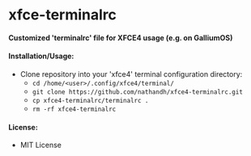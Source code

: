 # xfce-terminalrc

#### Customized 'terminalrc' file for XFCE4 usage (e.g. on GalliumOS)

#### Installation/Usage:
* Clone repository into your 'xfce4' terminal configuration directory:
	* ``cd /home/<user>/.config/xfce4/terminal/``
	* ``git clone https://github.com/nathandh/xfce4-terminalrc.git``
	* ``cp xfce4-terminalrc/terminalrc .``
	* ``rm -rf xfce4-terminalrc``

#### License:
* MIT License
